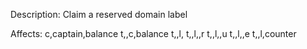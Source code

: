 Description: Claim a reserved domain label

Affects:
c,captain,balance
t,<DOMAINID>,c,balance
t,<DOMAINID>,l,<HEXL>
t,<DOMAINID>,l,<HEXL>,r
t,<DOMAINID>,l,<HEXL>,u
t,<DOMAINID>,l,<HEXL>,e
t,<DOMAINID>,l,counter